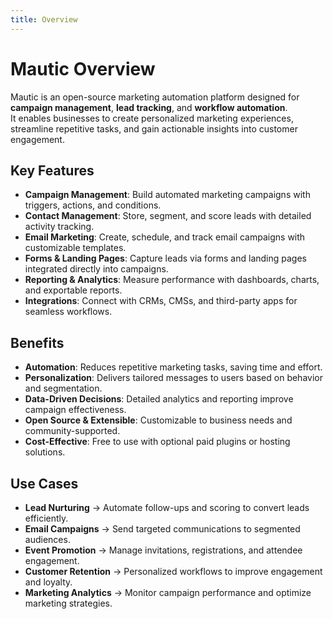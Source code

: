 ```yaml
---
title: Overview
---
```


# Mautic Overview
Mautic is an open-source marketing automation platform designed for **campaign management**, **lead tracking**, and **workflow automation**.  
It enables businesses to create personalized marketing experiences, streamline repetitive tasks, and gain actionable insights into customer engagement.

## Key Features
- **Campaign Management**: Build automated marketing campaigns with triggers, actions, and conditions.  
- **Contact Management**: Store, segment, and score leads with detailed activity tracking.  
- **Email Marketing**: Create, schedule, and track email campaigns with customizable templates.  
- **Forms & Landing Pages**: Capture leads via forms and landing pages integrated directly into campaigns.  
- **Reporting & Analytics**: Measure performance with dashboards, charts, and exportable reports.  
- **Integrations**: Connect with CRMs, CMSs, and third-party apps for seamless workflows.  

## Benefits
- **Automation**: Reduces repetitive marketing tasks, saving time and effort.  
- **Personalization**: Delivers tailored messages to users based on behavior and segmentation.  
- **Data-Driven Decisions**: Detailed analytics and reporting improve campaign effectiveness.  
- **Open Source & Extensible**: Customizable to business needs and community-supported.  
- **Cost-Effective**: Free to use with optional paid plugins or hosting solutions.  

## Use Cases
- **Lead Nurturing** → Automate follow-ups and scoring to convert leads efficiently.  
- **Email Campaigns** → Send targeted communications to segmented audiences.  
- **Event Promotion** → Manage invitations, registrations, and attendee engagement.  
- **Customer Retention** → Personalized workflows to improve engagement and loyalty.  
- **Marketing Analytics** → Monitor campaign performance and optimize marketing strategies.  
